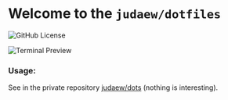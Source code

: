 # Welcome to the `judaew/dotfiles`

![GitHub License](https://badgen.net/github/license/judaew/dotfiles)

![Terminal Preview](https://user-images.githubusercontent.com/41125715/104846695-7bef4c00-58e4-11eb-8708-1c3352b8bdd1.png)

### Usage:

See in the private repository [judaew/dots](https://github.com/judaew/dots) (nothing is interesting).